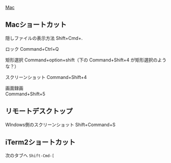 [Mac](Mac)

## Macショートカット

隠しファイルの表示方法
Shift+Cmd+.

ロック
Command+Ctrl+Q

矩形選択
Command+option+shift（下の Command+Shift+4 が矩形選択のような？）

スクリーンショット
Command+Shift+4

画面録画  
Command+Shift+5

## リモートデスクトップ

WIndows側のスクリーンショット Shift+Command+S

## iTerm2ショートカット

次のタブへ `Shift-Cmd-[`

